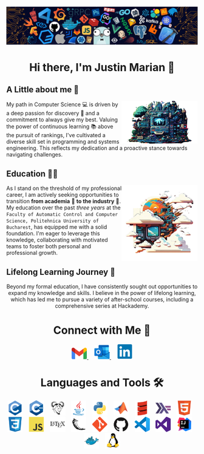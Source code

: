 <p align="center">
  <img src="/pictures/wallpaper.jpg">
</p>

<h1 align="center">Hi there, I'm Justin Marian 👋</h1>

## A Little about me 🙂

<img src="/pictures/1.png" align="right" width="200" />

My path in Computer Science 💻 is driven by a deep passion for discovery 🌟 and a commitment to always give my best. Valuing the power of continuous learning 📚 above the pursuit of rankings, I've cultivated a diverse skill set in programming and systems engineering. This reflects my dedication and a proactive stance towards navigating challenges.

## Education 👨‍🎓

<img src="/pictures/3.png" align="right" width="200" />

As I stand on the threshold of my professional career, I am actively seeking opportunities to transition **from academia** 🏫 **to the industry** 💼. My education over the past *three years* at the `Faculty of Automatic Control and Computer Science, Politehnica University of Bucharest`, has equipped me with a solid foundation. I'm eager to leverage this knowledge, collaborating with motivated teams to foster both personal and professional growth.

## Lifelong Learning Journey 🌱

<p align="center">
    Beyond my formal education, I have consistently sought out opportunities to expand my knowledge and skills. I believe in the power of lifelong learning, which has led me to pursue a variety of after-school courses, including a comprehensive series at Hackademy.
</p>

<h1 align="center">Connect with Me 🤝</h1>

<p align="center">
    <a href="mailto:pmarianjustin@gmail.com">
    <img src="/icons/gmail-original.svg.png" width="40" alt="Gmail">
    </a>&nbsp;&nbsp;&nbsp;
    <a href="mailto:justin.popescu1605@stud.acs.upb.ro">
    <img src="/icons/outlook-original.svg.png" width="40" alt="Outlook">
    </a>&nbsp;&nbsp;&nbsp;
    <a href="https://www.linkedin.com/in/justin-mp/">
    <img src="/icons/linkedin-original.svg" width="40" alt="LinkedIn">
    </a>
</p>

<h1 align="center">Languages and Tools 🛠️</h1>

<p align="center">
  <img src="/icons/c-original.svg" width="40" alt="C">&nbsp;&nbsp;&nbsp;
  <img src="/icons/cplusplus-original.svg" width="40" alt="C++">&nbsp;&nbsp;&nbsp;
  <img src="/icons/makefile-original.svg" width="40" alt="Makefile">&nbsp;&nbsp;&nbsp;
  <img src="/icons/java-original.svg" width="40" alt="Java">&nbsp;&nbsp;&nbsp;
  <img src="/icons/python-original.svg" width="40" alt="Python">&nbsp;&nbsp;&nbsp;
  <img src="/icons/matlab-original.svg" width="40" alt="MATLAB">&nbsp;&nbsp;&nbsp;
  <img src="/icons/scala-original.svg" width="40" alt="Scala">&nbsp;&nbsp;&nbsp;
  <img src="/icons/haskell-original.svg" width="40" alt="Haskell">&nbsp;&nbsp;&nbsp;
  <img src="/icons/html5-original.svg" width="40" alt="HTML5">&nbsp;&nbsp;&nbsp;
  <img src="/icons/css3-original.svg" width="40" alt="CSS3">&nbsp;&nbsp;&nbsp;
  <img src="/icons/javascript-original.svg" width="40" alt="JavaScript">&nbsp;&nbsp;&nbsp;
  <img src="/icons/latex-original.svg" width="40" alt="LaTeX">&nbsp;&nbsp;&nbsp;
  <img src="/icons/flask-original.svg" width="40" alt="Flask">&nbsp;&nbsp;&nbsp;
  <img src="/icons/git-plain.svg" width="40" alt="Git">&nbsp;&nbsp;&nbsp;
  <img src="/icons/github-original.svg" width="40" alt="GitHub">&nbsp;&nbsp;&nbsp;
  <img src="/icons/vscode-original.svg" width="40" alt="VS Code">&nbsp;&nbsp;&nbsp;
  <img src="/icons/visualstudio-plain.svg" width="40" alt="Visual Studio">&nbsp;&nbsp;&nbsp;
  <img src="/icons/intellij-original.svg" width="40" alt="IntelliJ">&nbsp;&nbsp;&nbsp;
  <img src="/icons/docker-original.svg" width="40" alt="Docker">&nbsp;&nbsp;&nbsp;
  <img src="/icons/linux-original.svg" width="40" alt="Linux">
</p>
